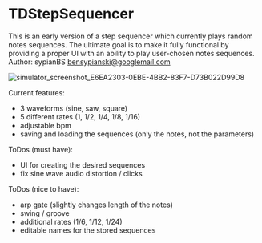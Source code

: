 # TDStepSequencer

This is an early version of a step sequencer which currently plays random notes sequences. The ultimate goal is to make it fully functional by providing a proper UI with an ability to play user-chosen notes sequences.
Author: sypianBS bensypianski@googlemail.com

![simulator_screenshot_E6EA2303-0EBE-4BB2-83F7-D73B022D99D8](https://user-images.githubusercontent.com/99125193/156919405-b8a796d4-7b4f-4be7-9db5-94788329488b.png)

Current features:
- 3 waveforms (sine, saw, square)
- 5 different rates (1, 1/2, 1/4, 1/8, 1/16)
- adjustable bpm
- saving and loading the sequences (only the notes, not the parameters)

ToDos (must have):
- UI for creating the desired sequences
- fix sine wave audio distortion / clicks

ToDos (nice to have):
- arp gate (slightly changes length of the notes) 
- swing / groove
- additional rates (1/6, 1/12, 1/24)
- editable names for the stored sequences
